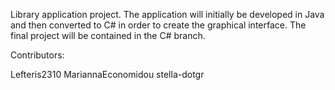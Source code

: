 Library application project.
The application will initially be developed in Java and then converted to C# in order to create the graphical interface.
The final project will be contained in the C# branch.

Contributors:

Lefteris2310
MariannaEconomidou
stella-dotgr
